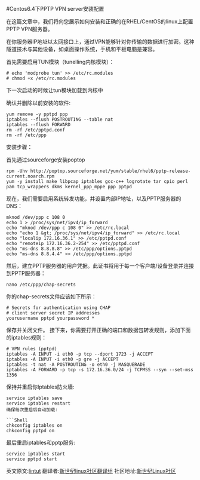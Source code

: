 #Centos6.4下PPTP VPN server安装配置

在这篇文章中，我们将向您展示如何安装和正确的在RHEL/CentOS的linux上配置PPTP VPN服务器。
 
在你服务器IP地址以太网接口上，通过VPN能够针对你传输的数据进行加密。这种隧道技术与其他设备，如桌面操作系统，手机和平板电脑是兼容。
 
首先需要启用TUN模块（tunelling内核模块）：

```Shell
# echo 'modprobe tun' >> /etc/rc.modules
# chmod +x /etc/rc.modules
```
下一次启动的时候让tun模块加载到内核中

确认并删除以前安装的软件:
```Shell
yum remove -y pptpd ppp
iptables --flush POSTROUTING --table nat
iptables --flush FORWARD
rm -rf /etc/pptpd.conf
rm -rf /etc/ppp
```
安装步骤：

首先通过sourceforge安装poptop
```Shell
rpm -Uhv http://poptop.sourceforge.net/yum/stable/rhel6/pptp-release-current.noarch.rpm
yum -y install make libpcap iptables gcc-c++ logrotate tar cpio perl pam tcp_wrappers dkms kernel_ppp_mppe ppp pptpd
```
现在，我们需要启用系统转发功能，并设置内部IP地址，以及PPTP服务器的DNS：
```Shell
mknod /dev/ppp c 108 0
echo 1 > /proc/sys/net/ipv4/ip_forward
echo "mknod /dev/ppp c 108 0" >> /etc/rc.local
echo "echo 1 &gt; /proc/sys/net/ipv4/ip_forward" >> /etc/rc.local
echo "localip 172.16.36.1" >> /etc/pptpd.conf
echo "remoteip 172.16.36.2-254" >> /etc/pptpd.conf
echo "ms-dns 8.8.8.8" >> /etc/ppp/options.pptpd
echo "ms-dns 8.8.4.4" >> /etc/ppp/options.pptpd
```
然后，建立PPTP服务器的用户凭据。此证书将用于每一个客户端/设备登录并连接到PPTP服务器：
```Shell
nano /etc/ppp/chap-secrets
```
你的chap-secrets文件应该如下所示：
```Shell
# Secrets for authentication using CHAP
# client server secret IP addresses
yourusername pptpd yourpassword *
```
保存并关闭文件。
接下来，你需要打开正确的端口和数据包转发规则，添加下面的iptables规则：
```Shell
# VPN rules (pptpd)
iptables -A INPUT -i eth0 -p tcp --dport 1723 -j ACCEPT
iptables -A INPUT -i eth0 -p gre -j ACCEPT
iptables -t nat -A POSTROUTING -o eth0 -j MASQUERADE
iptables -A FORWARD -p tcp -s 172.16.36.0/24 -j TCPMSS --syn --set-mss 1356
```
保持并重启你Iptables防火墙:
```Shell
service iptables save
service iptables restart
确保每次重启后自动加载:

```Shell
chkconfig iptables on
chkconfig pptpd on
```
最后重启iptables和pptp服务:
```Shell
service iptables start
service pptpd start
```
英文原文:[lintut](http://lintut.com/how-to-install-pptp-vpn-server-in-rhelcentos-6-4-linux/) 翻译者:[新世纪linux社区翻译组](https://github.com/21ops/21opsttug) 社区地址:[新世纪Linux社区](http://www.21ops.com)
